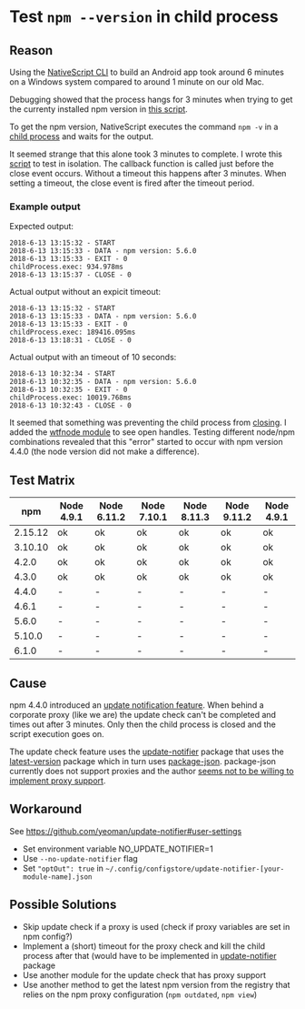 # Test `npm --version` in child process

## Reason

Using the [NativeScript CLI](https://docs.nativescript.org/docs-cli/start) to build an Android app took around 6 minutes on a Windows system compared to around 1 minute on our old Mac.

Debugging showed that the process hangs for 3 minutes when trying to get the currenty installed npm version in [this script](https://github.com/NativeScript/nativescript-doctor/blob/81fe42a2cd63812b138bcd579ecbb384d83bcf0d/lib/sys-info.ts#L97).

To get the npm version, NativeScript executes the command `npm -v` in a [child process](https://nodejs.org/api/child_process.html#child_process_child_process_exec_command_options_callback) and waits for the output.

It seemed strange that this alone took 3 minutes to complete. I wrote this [script](get-npm-version.js) to test in isolation. The callback function is called just before the close event occurs. Without a timeout this happens after 3 minutes. When setting a timeout, the close event is fired after the timeout period.

### Example output

Expected output:

```shell
2018-6-13 13:15:32 - START
2018-6-13 13:15:33 - DATA - npm version: 5.6.0
2018-6-13 13:15:33 - EXIT - 0
childProcess.exec: 934.978ms
2018-6-13 13:15:37 - CLOSE - 0
```

Actual output without an expicit timeout:

```shell
2018-6-13 13:15:32 - START
2018-6-13 13:15:33 - DATA - npm version: 5.6.0
2018-6-13 13:15:33 - EXIT - 0
childProcess.exec: 189416.095ms
2018-6-13 13:18:31 - CLOSE - 0
```

Actual output with an timeout of 10 seconds:

```shell
2018-6-13 10:32:34 - START
2018-6-13 10:32:35 - DATA - npm version: 5.6.0
2018-6-13 10:32:35 - EXIT - 0
childProcess.exec: 10019.768ms
2018-6-13 10:32:43 - CLOSE - 0
```

It seemed that something was preventing the child process from [closing](https://github.com/nodejs/node/blob/v10.4.0/doc/api/child_process.md#event-close). I added the [wtfnode module](https://www.npmjs.com/package/wtfnode) to see open handles. Testing different node/npm combinations revealed that this "error" started to occur with npm version 4.4.0 (the node version did not make a difference).

## Test Matrix

| npm     | Node 4.9.1 | Node 6.11.2 | Node 7.10.1 | Node 8.11.3 | Node 9.11.2 | Node 4.9.1 |
| --------| ---------- | ----------- | ----------- | ----------- | ----------- | ---------- |
| 2.15.12 | ok         | ok          | ok          | ok          | ok          | ok         |
| 3.10.10 | ok         | ok          | ok          | ok          | ok          | ok         |
| 4.2.0   | ok         | ok          | ok          | ok          | ok          | ok         |
| 4.3.0   | ok         | ok          | ok          | ok          | ok          | ok         |
| 4.4.0   | -          | -           | -           | -           | -           | -          |
| 4.6.1   | -          | -           | -           | -           | -           | -          |
| 5.6.0   | -          | -           | -           | -           | -           | -          |
| 5.10.0  | -          | -           | -           | -           | -           | -          |
| 6.1.0   | -          | -           | -           | -           | -           | -          |

## Cause

npm 4.4.0 introduced an [update notification feature](https://github.com/npm/npm/releases/tag/v4.4.0). When behind a corporate proxy (like we are) the update check can't be completed and times out after 3 minutes. Only then the child process is closed and the script execution goes on.

The update check feature uses the [update-notifier](https://github.com/yeoman/update-notifier) package that uses the [latest-version](https://github.com/sindresorhus/latest-version) package which in turn uses [package-json](https://github.com/sindresorhus/package-json). package-json currently does not support proxies and the author [seems not to be willing to implement proxy support](https://github.com/sindresorhus/package-json/issues/22#issuecomment-185158091).

## Workaround

See https://github.com/yeoman/update-notifier#user-settings

- Set environment variable NO_UPDATE_NOTIFIER=1
- Use `--no-update-notifier` flag
- Set `"optOut": true` in `~/.config/configstore/update-notifier-[your-module-name].json`

## Possible Solutions

- Skip update check if a proxy is used (check if proxy variables are set in npm config?)
- Implement a (short) timeout for the proxy check and kill the child process after that (would have to be implemented in [update-notifier](https://github.com/yeoman/update-notifier) package
- Use another module for the update check that has proxy support
- Use another method to get the latest npm version from the registry that relies on the npm proxy configuration (`npm outdated`, `npm view`)
